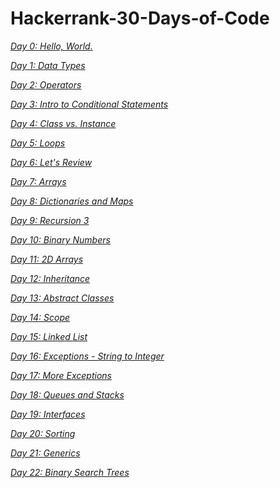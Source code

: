 # Hackerrank-30-Days-of-Code
*[Day 0: Hello, World.](https://github.com/ruturajjadhav07/Hackerrank-30-Days-of-Code/tree/main/Day%200%3A%20Hello%2C%20World.)*

*[Day 1: Data Types](https://github.com/ruturajjadhav07/Hackerrank-30-Days-of-Code/tree/main/Day%201%3A%20Data%20Types)*

*[Day 2: Operators](https://github.com/ruturajjadhav07/Hackerrank-30-Days-of-Code/tree/main/Day%202%3A%20Operators)*

*[Day 3: Intro to Conditional Statements](https://github.com/ruturajjadhav07/Hackerrank-30-Days-of-Code/tree/main/Day%203%3A%20Intro%20to%20Conditional%20Statements)*

*[Day 4: Class vs. Instance](https://github.com/ruturajjadhav07/Hackerrank-30-Days-of-Code/tree/main/Day%204%3A%20Class%20vs.%20Instance)*

*[Day 5: Loops](https://github.com/ruturajjadhav07/Hackerrank-30-Days-of-Code/tree/main/Day%205%3A%20Loops)*

*[Day 6: Let's Review](https://github.com/ruturajjadhav07/Hackerrank-30-Days-of-Code/tree/main/Day%206%3A%20Let's%20Review)*

*[Day 7: Arrays](https://github.com/ruturajjadhav07/Hackerrank-30-Days-of-Code/tree/main/Day%207%3A%20Arrays)*

*[Day 8: Dictionaries and Maps](https://github.com/ruturajjadhav07/Hackerrank-30-Days-of-Code/tree/main/Day%208%3A%20Dictionaries%20and%20Maps)*

*[Day 9: Recursion 3](https://github.com/ruturajjadhav07/Hackerrank-30-Days-of-Code/tree/main/Day%209%3A%20Recursion%203)*

*[Day 10: Binary Numbers](https://github.com/ruturajjadhav07/Hackerrank-30-Days-of-Code/tree/main/Day%2010%3A%20Binary%20Numbers)*

*[Day 11: 2D Arrays](https://github.com/ruturajjadhav07/Hackerrank-30-Days-of-Code/tree/main/Day%2011%3A%202D%20Arrays)*

*[Day 12: Inheritance](https://github.com/ruturajjadhav07/Hackerrank-30-Days-of-Code/tree/main/Day%2012%3A%20Inheritance)*

*[Day 13: Abstract Classes](https://github.com/ruturajjadhav07/Hackerrank-30-Days-of-Code/tree/main/Day%2013%3A%20Abstract%20Classes)*

*[Day 14: Scope](https://github.com/ruturajjadhav07/Hackerrank-30-Days-of-Code/tree/main/Day%2014%3A%20Scope)*

*[Day 15: Linked List](https://github.com/ruturajjadhav07/Hackerrank-30-Days-of-Code/tree/main/Day%2015%3A%20Linked%20List)*

*[Day 16: Exceptions - String to Integer](https://github.com/ruturajjadhav07/Hackerrank-30-Days-of-Code/tree/main/Day%2016%3A%20Exceptions%20-%20String%20to%20Integer)*

*[Day 17: More Exceptions](https://github.com/ruturajjadhav07/Hackerrank-30-Days-of-Code/tree/main/Day%2017%3A%20More%20Exceptions)*

*[Day 18: Queues and Stacks](https://github.com/ruturajjadhav07/Hackerrank-30-Days-of-Code/tree/main/Day%2018%3A%20Queues%20and%20Stacks)*

*[Day 19: Interfaces](https://github.com/ruturajjadhav07/Hackerrank-30-Days-of-Code/tree/main/Day%2019%3A%20Interfaces)*

*[Day 20: Sorting](https://github.com/ruturajjadhav07/Hackerrank-30-Days-of-Code/tree/main/Day%2020%3A%20Sorting)*

*[Day 21: Generics](https://github.com/ruturajjadhav07/Hackerrank-30-Days-of-Code/tree/main/Day%2021%3A%20Generics)*

*[Day 22: Binary Search Trees](https://github.com/ruturajjadhav07/Hackerrank-30-Days-of-Code/tree/main/Day%2022%3A%20Binary%20Search%20Trees)*

*[]()*

*[]()*

*[]()*

*[]()*

*[]()*

*[]()*

*[]()*

